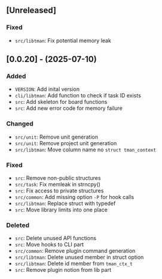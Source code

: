 ## [Unreleased]

### Fixed

- `src/libtman`: Fix potential memory leak


## [0.0.20] - (2025-07-10)

### Added

- `VERSION`: Add inital version
- `cli/libtman`: Add function to check if task ID exists
- `src`: Add skeleton for board functions
- `src`: Add new error code for memory failure

### Changed

- `src/unit`: Remove unit generation
- `src/unit`: Remove project unit generation
- `src/libtman`: Move column name no `struct tman_context`

### Fixed

- `src`: Remove non-public structures
- `src/task`: Fix memleak in strncpy()
- `src`: Fix access to private structures
- `src/common`: Add missing option `-P` for hook calls
- `src/libtman`: Replace struct with typedef
- `src`: Move library limits into one place

### Deleted

- `src`: Delete unused API functions
- `src`: Move hooks to CLI part
- `src/common`: Remove plugin command generation
- `src/libtman`: Delete unused member in struct option
- `src/libtman`: Delete id member from `tman_ctx_t`
- `src`: Remove plugin notion from lib part
